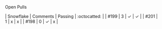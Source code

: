 Open Pulls

| Snowflake | Comments | Passing | :octocatted: |
| #199      | 3        |   ✓     |     ✓        |
| #201      | 1        |   x     |     x        |
| #198      | 0        |   ✓     |     x        |
